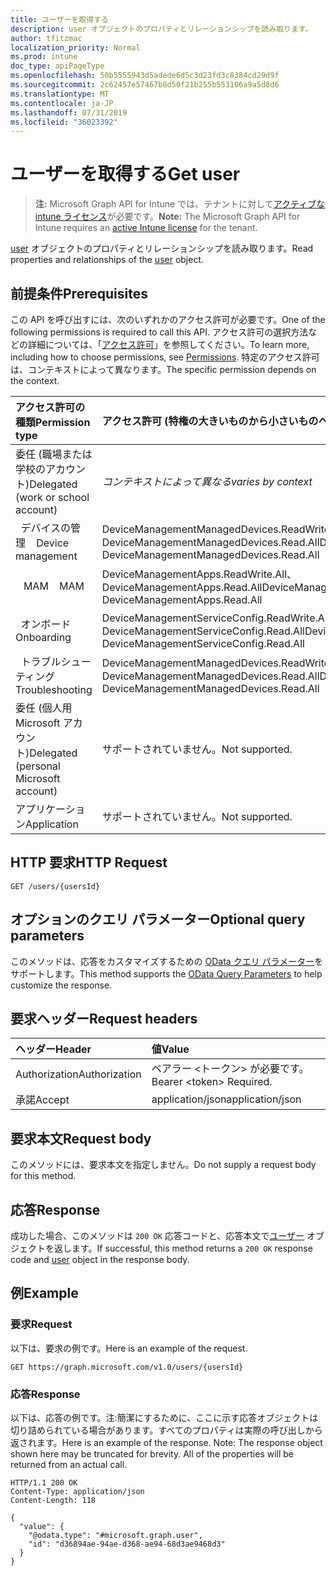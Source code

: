 ```yaml
---
title: ユーザーを取得する
description: user オブジェクトのプロパティとリレーションシップを読み取ります。
author: tfitzmac
localization_priority: Normal
ms.prod: intune
doc_type: apiPageType
ms.openlocfilehash: 50b5555943d5adede6d5c3d23fd3c8384cd29d9f
ms.sourcegitcommit: 2c62457e57467b8d50f21b255b553106a9a5d8d6
ms.translationtype: MT
ms.contentlocale: ja-JP
ms.lasthandoff: 07/31/2019
ms.locfileid: "36023392"
---
```

# <a name="get-user"></a><span data-ttu-id="85ec1-103">ユーザーを取得する</span><span class="sxs-lookup"><span data-stu-id="85ec1-103">Get user</span></span>

> <span data-ttu-id="85ec1-104">**注:** Microsoft Graph API for Intune では、テナントに対して[アクティブな intune ライセンス](https://go.microsoft.com/fwlink/?linkid=839381)が必要です。</span><span class="sxs-lookup"><span data-stu-id="85ec1-104">**Note:** The Microsoft Graph API for Intune requires an [active Intune license](https://go.microsoft.com/fwlink/?linkid=839381) for the tenant.</span></span>

<span data-ttu-id="85ec1-105">[user](../resources/intune-shared-user.md) オブジェクトのプロパティとリレーションシップを読み取ります。</span><span class="sxs-lookup"><span data-stu-id="85ec1-105">Read properties and relationships of the [user](../resources/intune-shared-user.md) object.</span></span>

## <a name="prerequisites"></a><span data-ttu-id="85ec1-106">前提条件</span><span class="sxs-lookup"><span data-stu-id="85ec1-106">Prerequisites</span></span>
<span data-ttu-id="85ec1-107">この API を呼び出すには、次のいずれかのアクセス許可が必要です。</span><span class="sxs-lookup"><span data-stu-id="85ec1-107">One of the following permissions is required to call this API.</span></span> <span data-ttu-id="85ec1-108">アクセス許可の選択方法などの詳細については、「[アクセス許可](/graph/permissions-reference)」を参照してください。</span><span class="sxs-lookup"><span data-stu-id="85ec1-108">To learn more, including how to choose permissions, see [Permissions](/graph/permissions-reference).</span></span>  <span data-ttu-id="85ec1-109">特定のアクセス許可は、コンテキストによって異なります。</span><span class="sxs-lookup"><span data-stu-id="85ec1-109">The specific permission depends on the context.</span></span>

|<span data-ttu-id="85ec1-110">アクセス許可の種類</span><span class="sxs-lookup"><span data-stu-id="85ec1-110">Permission type</span></span>|<span data-ttu-id="85ec1-111">アクセス許可 (特権の大きいものから小さいものへ)</span><span class="sxs-lookup"><span data-stu-id="85ec1-111">Permissions (from most to least privileged)</span></span>|
|:---|:---|
|<span data-ttu-id="85ec1-112">委任 (職場または学校のアカウント)</span><span class="sxs-lookup"><span data-stu-id="85ec1-112">Delegated (work or school account)</span></span>| <span data-ttu-id="85ec1-113">_コンテキストによって異なる_</span><span class="sxs-lookup"><span data-stu-id="85ec1-113">_varies by context_</span></span>|
| <span data-ttu-id="85ec1-114">&nbsp;&nbsp;デバイスの管理</span><span class="sxs-lookup"><span data-stu-id="85ec1-114">&nbsp; &nbsp; Device management</span></span> | <span data-ttu-id="85ec1-115">DeviceManagementManagedDevices.ReadWrite.All、DeviceManagementManagedDevices.Read.All</span><span class="sxs-lookup"><span data-stu-id="85ec1-115">DeviceManagementManagedDevices.ReadWrite.All, DeviceManagementManagedDevices.Read.All</span></span> |
| <span data-ttu-id="85ec1-116">&nbsp;&nbsp; MAM</span><span class="sxs-lookup"><span data-stu-id="85ec1-116">&nbsp; &nbsp; MAM</span></span> | <span data-ttu-id="85ec1-117">DeviceManagementApps.ReadWrite.All、DeviceManagementApps.Read.All</span><span class="sxs-lookup"><span data-stu-id="85ec1-117">DeviceManagementApps.ReadWrite.All, DeviceManagementApps.Read.All</span></span> |
| <span data-ttu-id="85ec1-118">&nbsp;&nbsp;オンボード</span><span class="sxs-lookup"><span data-stu-id="85ec1-118">&nbsp; &nbsp; Onboarding</span></span> | <span data-ttu-id="85ec1-119">DeviceManagementServiceConfig.ReadWrite.All、DeviceManagementServiceConfig.Read.All</span><span class="sxs-lookup"><span data-stu-id="85ec1-119">DeviceManagementServiceConfig.ReadWrite.All, DeviceManagementServiceConfig.Read.All</span></span> |
| <span data-ttu-id="85ec1-120">&nbsp;&nbsp;トラブルシューティング</span><span class="sxs-lookup"><span data-stu-id="85ec1-120">&nbsp; &nbsp; Troubleshooting</span></span> | <span data-ttu-id="85ec1-121">DeviceManagementManagedDevices.ReadWrite.All、DeviceManagementManagedDevices.Read.All</span><span class="sxs-lookup"><span data-stu-id="85ec1-121">DeviceManagementManagedDevices.ReadWrite.All, DeviceManagementManagedDevices.Read.All</span></span> |
|<span data-ttu-id="85ec1-122">委任 (個人用 Microsoft アカウント)</span><span class="sxs-lookup"><span data-stu-id="85ec1-122">Delegated (personal Microsoft account)</span></span>|<span data-ttu-id="85ec1-123">サポートされていません。</span><span class="sxs-lookup"><span data-stu-id="85ec1-123">Not supported.</span></span>|
|<span data-ttu-id="85ec1-124">アプリケーション</span><span class="sxs-lookup"><span data-stu-id="85ec1-124">Application</span></span>|<span data-ttu-id="85ec1-125">サポートされていません。</span><span class="sxs-lookup"><span data-stu-id="85ec1-125">Not supported.</span></span>|

## <a name="http-request"></a><span data-ttu-id="85ec1-126">HTTP 要求</span><span class="sxs-lookup"><span data-stu-id="85ec1-126">HTTP Request</span></span>
<!-- {
  "blockType": "ignored"
}
-->
``` http
GET /users/{usersId}
```

## <a name="optional-query-parameters"></a><span data-ttu-id="85ec1-127">オプションのクエリ パラメーター</span><span class="sxs-lookup"><span data-stu-id="85ec1-127">Optional query parameters</span></span>
<span data-ttu-id="85ec1-128">このメソッドは、応答をカスタマイズするための [OData クエリ パラメーター](https://developer.microsoft.com/graph/docs/concepts/query_parameters)をサポートします。</span><span class="sxs-lookup"><span data-stu-id="85ec1-128">This method supports the [OData Query Parameters](https://developer.microsoft.com/graph/docs/concepts/query_parameters) to help customize the response.</span></span>
## <a name="request-headers"></a><span data-ttu-id="85ec1-129">要求ヘッダー</span><span class="sxs-lookup"><span data-stu-id="85ec1-129">Request headers</span></span>
|<span data-ttu-id="85ec1-130">ヘッダー</span><span class="sxs-lookup"><span data-stu-id="85ec1-130">Header</span></span>|<span data-ttu-id="85ec1-131">値</span><span class="sxs-lookup"><span data-stu-id="85ec1-131">Value</span></span>|
|:---|:---|
|<span data-ttu-id="85ec1-132">Authorization</span><span class="sxs-lookup"><span data-stu-id="85ec1-132">Authorization</span></span>|<span data-ttu-id="85ec1-133">ベアラー &lt;トークン&gt; が必要です。</span><span class="sxs-lookup"><span data-stu-id="85ec1-133">Bearer &lt;token&gt; Required.</span></span>|
|<span data-ttu-id="85ec1-134">承諾</span><span class="sxs-lookup"><span data-stu-id="85ec1-134">Accept</span></span>|<span data-ttu-id="85ec1-135">application/json</span><span class="sxs-lookup"><span data-stu-id="85ec1-135">application/json</span></span>|

## <a name="request-body"></a><span data-ttu-id="85ec1-136">要求本文</span><span class="sxs-lookup"><span data-stu-id="85ec1-136">Request body</span></span>
<span data-ttu-id="85ec1-137">このメソッドには、要求本文を指定しません。</span><span class="sxs-lookup"><span data-stu-id="85ec1-137">Do not supply a request body for this method.</span></span>

## <a name="response"></a><span data-ttu-id="85ec1-138">応答</span><span class="sxs-lookup"><span data-stu-id="85ec1-138">Response</span></span>
<span data-ttu-id="85ec1-139">成功した場合、このメソッドは `200 OK` 応答コードと、応答本文で[ユーザー](../resources/intune-shared-user.md) オブジェクトを返します。</span><span class="sxs-lookup"><span data-stu-id="85ec1-139">If successful, this method returns a `200 OK` response code and [user](../resources/intune-shared-user.md) object in the response body.</span></span>

## <a name="example"></a><span data-ttu-id="85ec1-140">例</span><span class="sxs-lookup"><span data-stu-id="85ec1-140">Example</span></span>

### <a name="request"></a><span data-ttu-id="85ec1-141">要求</span><span class="sxs-lookup"><span data-stu-id="85ec1-141">Request</span></span>
<span data-ttu-id="85ec1-142">以下は、要求の例です。</span><span class="sxs-lookup"><span data-stu-id="85ec1-142">Here is an example of the request.</span></span>

``` http
GET https://graph.microsoft.com/v1.0/users/{usersId}
```

### <a name="response"></a><span data-ttu-id="85ec1-143">応答</span><span class="sxs-lookup"><span data-stu-id="85ec1-143">Response</span></span>
<span data-ttu-id="85ec1-p102">以下は、応答の例です。注:簡潔にするために、ここに示す応答オブジェクトは切り詰められている場合があります。すべてのプロパティは実際の呼び出しから返されます。</span><span class="sxs-lookup"><span data-stu-id="85ec1-p102">Here is an example of the response. Note: The response object shown here may be truncated for brevity. All of the properties will be returned from an actual call.</span></span>

``` http
HTTP/1.1 200 OK
Content-Type: application/json
Content-Length: 118

{
  "value": {
    "@odata.type": "#microsoft.graph.user",
    "id": "d36894ae-94ae-d368-ae94-68d3ae9468d3"
  }
}
```



